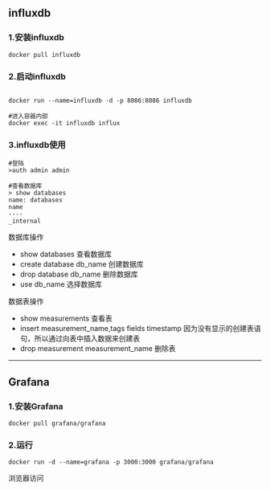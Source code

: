 ## influxdb
### 1.安装influxdb
```shell
docker pull influxdb

```

### 2.启动influxdb
```shell

docker run --name=influxdb -d -p 8086:8086 influxdb

#进入容器内部
docker exec -it influxdb influx
```

### 3.influxdb使用
```shell
#登陆
>auth admin admin

#查看数据库
> show databases
name: databases
name
----
_internal

```
数据库操作
* show databases 查看数据库
* create database db_name 创建数据库
* drop database db_name 删除数据库
* use db_name 选择数据库

数据表操作
* show measurements 查看表
* insert measurement_name,tags fields timestamp 因为没有显示的创建表语句，所以通过向表中插入数据来创建表
* drop measurement measurement_name 删除表


---
## Grafana
### 1.安装Grafana
```shell
docker pull grafana/grafana
```

### 2.运行
```shell
docker run -d --name=grafana -p 3000:3000 grafana/grafana
```
浏览器访问